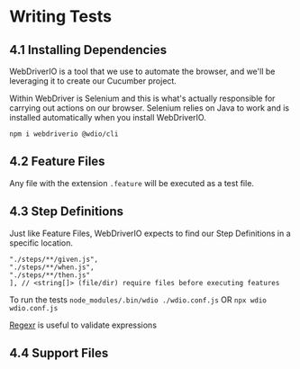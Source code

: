 # Writing Tests

## 4.1 Installing Dependencies

WebDriverIO is a tool that we use to automate the browser, and we'll be leveraging it to create our Cucumber project.

Within WebDriver is Selenium and this is what's actually responsible for carrying out actions on our browser. Selenium relies on Java to work and is installed automatically when you install WebDriverIO.

`npm i webdriverio @wdio/cli`

## 4.2 Feature Files

Any file with the extension `.feature` will be executed as a test file.

## 4.3 Step Definitions
Just like Feature Files, WebDriverIO expects to find our Step Definitions in a specific location.

````require: [
"./steps/**/given.js",
"./steps/**/when.js",
"./steps/**/then.js"
], // <string[]> (file/dir) require files before executing features
````

To run the tests
`node_modules/.bin/wdio ./wdio.conf.js` OR  `npx wdio wdio.conf.js`

[Regexr](https://regexr.com/) is useful to validate expressions

## 4.4 Support Files